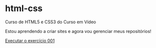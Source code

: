 # html-css
 Curso de HTML5 e CSS3 do Curso em Vídeo

 Estou aprendendo a criar sites e agora vou gerenciar meus repositórios!

 <a href="http://jonasluf.github.io/html-css\exercicios\exercicios\HTML\Ex001\index.html">Executar o exercício 001
